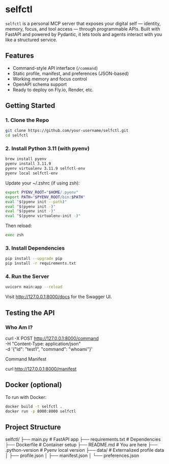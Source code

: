 # selfctl

`selfctl` is a personal MCP server that exposes your digital self — identity, memory, focus, and tool access — through programmable APIs. Built with FastAPI and powered by Pydantic, it lets tools and agents interact with you like a structured service.

## Features

- Command-style API interface (`/command`)
- Static profile, manifest, and preferences (JSON-based)
- Working memory and focus control
- OpenAPI schema support
- Ready to deploy on Fly.io, Render, etc.

## Getting Started

### 1. Clone the Repo

```bash
git clone https://github.com/your-username/selfctl.git
cd selfctl
```

### 2. Install Python 3.11 (with pyenv)

```bash
brew install pyenv
pyenv install 3.11.9
pyenv virtualenv 3.11.9 selfctl-env
pyenv local selfctl-env
```

Update your ~/.zshrc (if using zsh):

```bash
export PYENV_ROOT="$HOME/.pyenv"
export PATH="$PYENV_ROOT/bin:$PATH"
eval "$(pyenv init --path)"
eval "$(pyenv init -)"
eval "$(pyenv init -)"
eval "$(pyenv virtualenv-init -)"
```

Then reload:

```bash
exec zsh
```

### 3. Install Dependencies

```bash
pip install --upgrade pip
pip install -r requirements.txt
```

### 4. Run the Server

```bash
uvicorn main:app --reload
```
Visit http://127.0.0.1:8000/docs for the Swagger UI.

## Testing the API

### Who Am I?

curl -X POST http://127.0.0.1:8000/command \
  -H "Content-Type: application/json" \
  -d '{"id": "test1", "command": "whoami"}'

Command Manifest

curl http://127.0.0.1:8000/manifest


## Docker (optional)

To run with Docker:

```bash
docker build -t selfctl .
docker run -p 8000:8000 selfctl
```

## Project Structure

selfctl/
├── main.py                  # FastAPI app
├── requirements.txt         # Dependencies
├── Dockerfile               # Container setup
├── README.md                # You are here
├── .python-version          # Pyenv local version
├── data/                    # Externalized profile data
│   ├── profile.json
│   ├── manifest.json
│   └── preferences.json